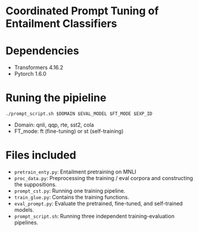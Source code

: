 # Coordinated Prompt Tuning of Entailment Classifiers

# Dependencies
- Transformers 4.16.2
- Pytorch 1.6.0

# Runing the pipieline
```
./prompt_script.sh $DOMAIN $EVAL_MODEL $FT_MODE $EXP_ID
```
- Domain: qnli, qqp, rte, sst2, cola
- FT_mode: ft (fine-tuning) or st (self-training)

# Files included
- `pretrain_enty.py`: Entailment pretraining on MNLI
- `proc_data.py`: Preprocessing the training / eval corpora and constructing the suppositions.
- `prompt_cst.py`: Running one training pipeline.
- `train_glue.py`: Contains the training functions.
- `eval_prompt.py`: Evaluate the pretrained, fine-tuned, and self-trained models.
- `prompt_script.sh`: Running three independent training-evaluation pipelines.